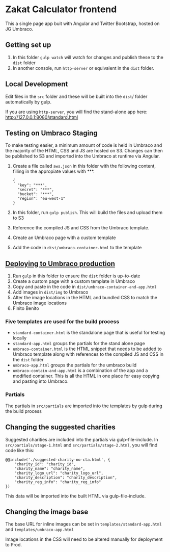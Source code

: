 # Zakat Calculator frontend
This a single page app buit with Angular and Twitter Bootstrap, hosted on JG Umbraco.


## Getting set up
1. In this folder ```gulp watch``` will watch for changes and publish these to the ```dist``` folder
2. In another console, run ```http-server``` or equivalent in the ```dist``` folder.

## Local Development
Edit files in the ```src``` folder and these will be built into the ```dist```/ folder automatically by gulp.

If you are using ```http-server```, you will find the stand-alone app here: http://127.0.0.1:8080/standard.html

## Testing on Umbraco Staging
To make testing easier, a minimum amount of code is held in Umbraco and the majority of the HTML, CSS and JS are hosted on S3. Changes can then be published to S3 and imported into the Umbraco at runtime via Angular.

1. Create a file called ```aws.json``` in this folder with the following content, filling in the appropiate values with ***.

	```
	{
	  "key": "***",
	  "secret": "***",
	  "bucket": "***",
	  "region": "eu-west-1"
	}
	```

2. In this folder, run ```gulp publish```. This will build the files and upload them to S3
3. Reference the compiled JS and CSS from the Umbraco template.
4. Create an Umbraco page with a custom template
5. Add the code in ```dist/umbraco-container.html``` to the template

## [Deploying to Umbraco production](#deploying-to-prod)
1. Run ```gulp``` in this folder to ensure the ```dist``` folder is up-to-date
2. Create a custom page with a custom template in Umbraco
3. Copy and paste in the code in ```dist/umbraco-container-and-app.html```
4. Add images in ```dist/img``` to Umbraco
5. Alter the image locations in the HTML and bundled CSS to match the Umbraco image locations
6. Finito Benito

### Five templates are used for the build process
- ```standard-container.html``` is the standalone page that is useful for testing locally
- ```standard-app.html``` groups the partials for the stand alone page
- ```umbraco-container.html``` is the HTML snippet that needs to be added to Umbraco template along with references to the compiled JS and CSS in the ```dist``` folder
- ```umbraco-app.html``` groups the partials for the umbraco build
- ```umbraco-contain-and-app.html``` is a combination of the app and a modified container. This is all the HTML in one place for easy copying and pasting into Umbraco.


### Partials
The partials in ```src/partials``` are imported into the templates by gulp during the build process

## Changing the suggested charities
Suggested charities are included into the partials via gulp-file-include. In ```src/partials/stage-1.html``` and ```src/partials/stage-2.html```, you will find code like this:

```
@@include('./suggested-charity-no-cta.html', {
    "charity_id": "charity_id",
    "charity_name": "charity_name",
    "charity_logo_url": "charity_logo_url",
    "charity_description": "charity_description",
    "charity_reg_info": "charity_reg_info"
})
```

This data will be imported into the built HTML via gulp-file-include.

## Changing the image base
The base URL for inline images can be set in ```templates/standard-app.html``` and ```templates/umbraco-app.html```

Image locations in the CSS will need to be altered manually for deployment to Prod.
